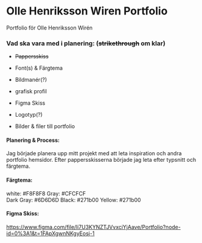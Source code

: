 # Olle Henriksson Wiren Portfolio
 Portfolio för Olle Henriksson Wirén




### Vad ska vara med i planering: (~~strikethrough~~ om klar)
- ~~Pappersskiss~~
- Font(s) & Färgtema
- Bildmanér(?)
- grafisk profil
- Figma Skiss
- Logotyp(?)

- Bilder & filer till portfolio

#### Planering & Process:
Jag började planera upp mitt projekt med att leta inspiration och andra portfolio hemsidor. Efter pappersskisserna började jag leta efter typsnitt och färgtema.

#### Färgtema:
white: #F8F8F8
Gray: #CFCFCF  
Dark Gray: #6D6D6D
Black: #271b00
Yellow: #271b00

#### Figma Skiss:
https://www.figma.com/file/li7U3KYNZTJVvxciYjAave/Portfolio?node-id=0%3A1&t=1FApXgwnNKgyEosj-1
